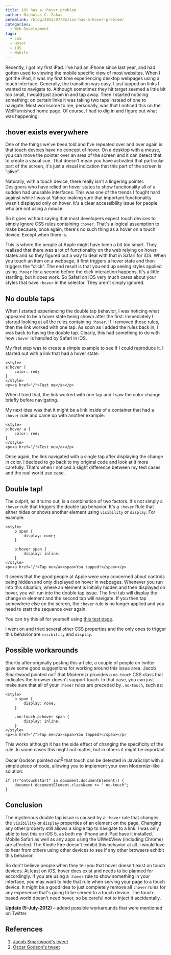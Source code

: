 ```yaml
---
title: iOS has a :hover problem
author: Nicholas C. Zakas
permalink: /blog/2012/07/05/ios-has-a-hover-problem/
categories:
  - Web Development
tags:
  - CSS
  - Hover
  - iOS
  - Mobile
---
```

Recently, I got my first iPad. I've had an iPhone since last year, and had gotten used to viewing the mobile specific view of most websites. When I got the iPad, it was my first time experiencing desktop webpages using a touch interface. Generally, the transition was easy. I just tapped on links I wanted to navigate to. Although sometimes they hit target seemed a little bit too small, I would just zoom in and tap away. Then I started noticing something: on certain links it was taking two taps instead of one to navigate. Most worrisome to me, personally, was that I noticed this on the WellFurnished home page. Of course, I had to dig in and figure out what was happening.

## :hover exists everywhere

One of the things we've been told and I've repeated over and over again is that touch devices have no concept of hover. On a desktop with a mouse, you can move the pointer over an area of the screen and it can detect that to create a visual cue. That doesn't mean you have activated that particular part of the screen, it's just a visual indication that this part of the screen is &#8220;alive&#8221;. 

Naturally, with a touch device, there really isn't a lingering pointer. Designers who have relied on hover states to show functionality all of a sudden had unusable interfaces. This was one of the trends I fought hard against while I was at Yahoo: making sure that important functionality wasn't displayed only on hover. It's a clear accessibility issue for people who are not using a mouse.

So it goes without saying that most developers expect touch devices to simply ignore CSS rules containing `:hover`. That's a logical assumption to make because, once again, there's no such thing as a hover on a touch device. Except when there is.

This is where the people at Apple might have been a bit too smart. They realized that there was a lot of functionality on the web relying on hover states and so they figured out a way to deal with that in Safari for iOS. When you touch an item on a webpage, it first triggers a hover state and then triggers the &#8220;click&#8221;. The end result is that you end up seeing styles applied using `:hover` for a second before the click interaction happens. It's a little startling, but it does work. So Safari on iOS very much cares about your styles that have `:hover` in the selector. They aren't simply ignored.

## No double taps

When I started experiencing the double tap behavior, I was noticing what appeared to be a hover state being shown after the first. Immediately I started looking at all the rules containing `:hover`. If I removed those rules, then the link worked with one tap. As soon as I added the rules back in, I was back to having the double tap. Clearly, this had something to do with how `:hover` is handled by Safari in iOS.

My first step was to create a simple example to see if I could reproduce it. I started out with a link that had a hover state:

    <style>
    a:hover {
        color: red;
    }
    </style>
    <p><a href="/">Test me</a></p>

When I tried that, the link worked with one tap and I saw the color change briefly before navigating.

My next idea was that it might be a link inside of a container that had a `:hover` rule and came up with another example:

    <style>
    p:hover a {
        color: red;
    }
    </style>
    <p><a href="/">Test me</a></p>

Once again, the link navigated with a single tap after displaying the change in color. I decided to go back to my original code and look at it more carefully. That's when I noticed a slight difference between my test cases and the real world use case.

## Double tap!

The culprit, as it turns out, is a combination of two factors. It's not simply a `:hover` rule that triggers the double tap behavior. It's a `:hover` Rule that either hides or shows another element using `visibility` or `display`. For example:

    <style>
        p span {
            display: none;
        }
        
        p:hover span {
            display: inline;
        }
    </style>
    <p><a href="/">Tap me</a><span>You tapped!</span></p>

It seems that the good people at Apple were very concerned about controls being hidden and only displayed on hover in webpages. Whenever you run into this situation, where an element is initially hidden and then displayed on hover, you will run into the double tap issue. The first tab will display the change in element and the second tap will navigate. If you then tap somewhere else on the screen, the `:hover` rule is no longer applied and you need to start the sequence over again.

You can try this all for yourself using [this test page][1].

I went on and tried several other CSS properties and the only ones to trigger this behavior are `visibility` and `display`. 

## Possible workarounds

Shortly after originally posting this article, a couple of people on twitter gave some good suggestions for working around this issue area. Jacob Smartwood pointed out<sup>[1]</sup> that Modernizr provides a `no-touch` CSS class that indicates the browser doesn't support touch. In that case, you can just make sure that all of your `:hover` rules are preceded by `.no-touch`, such as:

    <style>
        p span {
            display: none;
        }
        
        .no-touch p:hover span {
            display: inline;
        }
    </style>
    <p><a href="/">Tap me</a><span>You tapped!</span></p>

This works although it has the side effect of changing the specificity of the rule. In some cases this might not matter, but in others it might be important.

Oscar Godson pointed out<sup>[2]</sup> that touch can be detected in JavaScript with a simple piece of code, allowing you to implement your own Modernizr-like solution:

    if (!("ontouchstart" in document.documentElement)) {
        document.documentElement.className += " no-touch";
    }

## Conclusion

The mysterious double tap issue is caused by a `:hover` rule that changes the `visibility` or `display` properties of an element on the page. Changing any other property still allows a single tap to navigate to a link. I was only able to test this on iOS 5, as both my iPhone and iPad have it installed. Mobile Safari as well as any apps using the UIWebView (including Chrome) are affected. The Kindle Fire doesn't exhibit this behavior at all. I would love to hear from others using other devices to see if any other browsers exhibit this behavior.

So don't believe people when they tell you that hover doesn't exist on touch devices. At least on iOS, hover does exist and needs to be planned for accordingly. If you are using a `:hover` rule to show something in your interface, you may want to hide that rule when serving your page to a touch device. It might be a good idea to just completely remove all `:hover` rules for any experience that's going to be served to a touch device. The touch-based world doesn't need hover, so be careful not to inject it accidentally.

**Update (5-July-2012)** &#8211; added possible workarounds that were mentioned on Twitter.

## References

  1. [Jacob Smartwood's tweet][2]
  2. [Oscar Godson's tweet][3]

 [1]: http://nczonline.net/experiments/mobile/ioshover.htm
 [2]: https://twitter.com/jswartwood/status/221005854240026627
 [3]: https://twitter.com/oscargodson/status/221013516008689664
